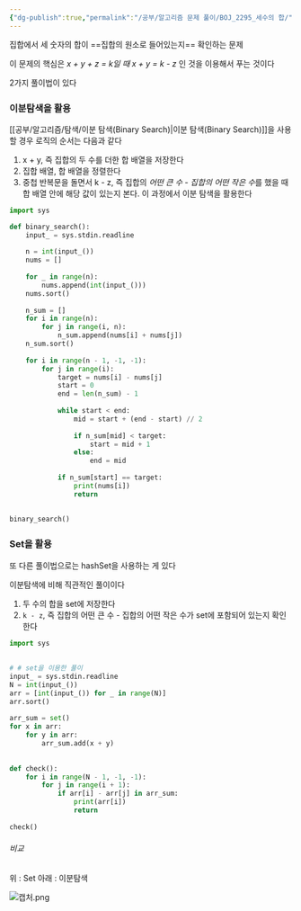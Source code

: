 ```yaml
---
{"dg-publish":true,"permalink":"/공부/알고리즘 문제 풀이/BOJ_2295_세수의 합/","dgPassFrontmatter":true}
---
```


집합에서 세 숫자의 합이 ==집합의 원소로 들어있는지== 확인하는 문제

이 문제의 핵심은
*x + y + z = k일 때 x + y = k - z* 인 것을 이용해서 푸는 것이다

2가지 풀이법이 있다

### 이분탐색을 활용

[[공부/알고리즘/탐색/이분 탐색(Binary Search)\|이분 탐색(Binary Search)]]을 사용할 경우
로직의 순서는 다음과 같다

1) x + y, 즉 집합의 두 수를 더한 합 배열을 저장한다
2) 집합 배열, 합 배열을 정렬한다
3) 중첩 반복문을 돌면서 k - z, 즉 집합의 *어떤 큰 수 - 집합의 어떤 작은 수*를 했을 때
   합 배열 안에 해당 값이 있는지 본다. 이 과정에서 이분 탐색을 활용한다

```python
import sys

def binary_search():  
    input_ = sys.stdin.readline  
  
    n = int(input_())  
    nums = []  
  
    for _ in range(n):  
        nums.append(int(input_()))  
    nums.sort()  
  
    n_sum = []  
    for i in range(n):  
        for j in range(i, n):  
            n_sum.append(nums[i] + nums[j])  
    n_sum.sort()  
  
    for i in range(n - 1, -1, -1):  
        for j in range(i):  
            target = nums[i] - nums[j]  
            start = 0  
            end = len(n_sum) - 1  
  
            while start < end:  
                mid = start + (end - start) // 2  
  
                if n_sum[mid] < target:  
                    start = mid + 1  
                else:  
                    end = mid  
  
            if n_sum[start] == target:  
                print(nums[i])  
                return  
  
  
binary_search()
```


### Set을 활용

또 다른 풀이법으로는 hashSet을 사용하는 게 있다

이분탐색에 비해 직관적인 풀이이다

1)  두 수의 합을 set에 저장한다
2) `k - z`, 즉 집합의 어떤 큰 수 - 집합의 어떤 작은 수가 set에 포함되어 있는지 확인한다


```python
import sys  
  
  
# # set을 이용한 풀이  
input_ = sys.stdin.readline  
N = int(input_())  
arr = [int(input_()) for _ in range(N)]  
arr.sort()  
  
arr_sum = set()  
for x in arr:  
    for y in arr:  
        arr_sum.add(x + y)  
  
  
def check():  
    for i in range(N - 1, -1, -1):  
        for j in range(i + 1):  
            if arr[i] - arr[j] in arr_sum:  
                print(arr[i])
                return  
  
check()  
```

###### 비교

위 : Set
아래 : 이분탐색

![캡처.png](/img/user/%EC%B2%A8%EB%B6%80%ED%8C%8C%EC%9D%BC/%EC%BA%A1%EC%B2%98.png)